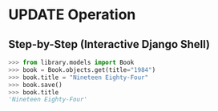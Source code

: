 # UPDATE Operation

## Step-by-Step (Interactive Django Shell)

```python
>>> from library.models import Book
>>> book = Book.objects.get(title="1984")
>>> book.title = "Nineteen Eighty-Four"
>>> book.save()
>>> book.title
'Nineteen Eighty-Four'